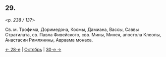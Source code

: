 
## 29.

<*p. 238 / 137*>

Св. м. Трофима, Доримедона, Космы, Дамиана, Вассы, Саввы Стратилата, св. Павла Фивейского, 
свв. Мины, Минея, апостола Клеопы, Анастасии Римлянины, Авраама монаха.

[← 28-е](10_28_GMT.ru.md) | [Октябрь](README.md#29-й) | [30-е →](10_30_GMT.ru.md)
